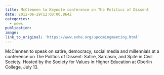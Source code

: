 ```yaml
---
title: McClennen to Keynote conference on The Politics of Dissent
date: 2012-06-29T12:00:00.864Z
categories: 
  - news
publication:
image:
link_to_original: 'https://www.svhe.org/upcomingmeeting.html'
---
```



McClennen to speak on satire, democracy, social media and millennials at a conference on The Politics of Dissent: Satire, Sarcasm, and Spite in Civil Society. Hosted by the Society for Values in Higher Education at Oberlin College, July 13.